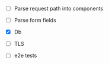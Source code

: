 - [ ] Parse request path into components
- [ ] Parse form fields
- [x] Db
- [ ] TLS
- [ ] e2e tests


